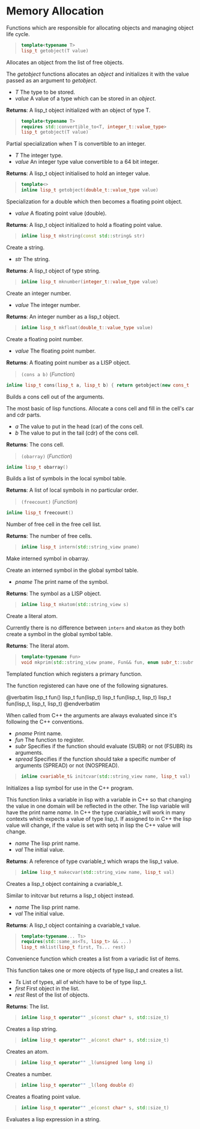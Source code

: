 # Memory Allocation

Functions which are responsible for allocating objects and managing object
life cycle.

> ```cpp
> template<typename T>
> lisp_t getobject(T value)
> ```

Allocates an object from the list of free objects.

The _getobject_ functions allocates an _object_ and initializes it with the
value passed as an argument to _getobject_.

- _T_ The type to be stored.
- _value_ A value of a type which can be stored in an _object_.

**Returns**: A lisp_t object initialized with an object of type T.

> ```cpp
> template<typename T>
> requires std::convertible_to<T, integer_t::value_type>
> lisp_t getobject(T value)
> ```

Partial specialization when T is convertible to an integer.

- _T_ The integer type.
- _value_ An integer type value convertible to a 64 bit integer.

**Returns**: A lisp_t object initialised to hold an integer value.

> ```cpp
> template<>
> inline lisp_t getobject(double_t::value_type value)
> ```

Specialization for a double which then becomes a floating point
object.

- _value_ A floating point value (double).

**Returns**: A lisp_t object initialized to hold a floating point value.

> ```cpp
> inline lisp_t mkstring(const std::string& str)
> ```

Create a string.

- _str_ The string.

**Returns**: A lisp_t object of type string.

> ```cpp
> inline lisp_t mknumber(integer_t::value_type value)
> ```

Create an integer number.

- _value_ The integer number.

**Returns**: An integer number as a lisp_t object.

> ```cpp
> inline lisp_t mkfloat(double_t::value_type value)
> ```

Create a floating point number.

- _value_ The floating point number.

**Returns**: A floating point number as a LISP object.

> `(cons a b)` (_Function_)

```cpp
inline lisp_t cons(lisp_t a, lisp_t b) { return getobject(new cons_t
```

Builds a cons cell out of the arguments.

The most basic of lisp functions.  Allocate a cons cell and fill in the
cell's car and cdr parts.

- _a_ The value to put in the head (car) of the cons cell.
- _b_ The value to put in the tail (cdr) of the cons cell.

**Returns**: The cons cell.

> `(obarray)` (_Function_)

```cpp
inline lisp_t obarray()
```

Builds a list of symbols in the local symbol table.

**Returns**: A list of local symbols in no particular order.

> `(freecount)` (_Function_)

```cpp
inline lisp_t freecount()
```

Number of free cell in the free cell list.

**Returns**: The number of free cells.

> ```cpp
> inline lisp_t intern(std::string_view pname)
> ```

Make interned symbol in obarray.

Create an interned symbol in the global symbol table.

- _pname_ The print name of the symbol.

**Returns**: The symbol as a LISP object.

> ```cpp
> inline lisp_t mkatom(std::string_view s)
> ```

Create a literal atom.

Currently there is no difference between `intern` and `mkatom` as they both
create a symbol in the global symbol table.

**Returns**: The literal atom.

> ```cpp
> template<typename Fun>
> void mkprim(std::string_view pname, Fun&& fun, enum subr_t::subr subr, enum subr_t::spread spread)
> ```

Templated function which registers a primary function.

The function registered can have one of the following signatures.

@verbatim
  lisp_t fun()
  lisp_t fun(lisp_t)
  lisp_t fun(lisp_t, lisp_t)
  lisp_t fun(lisp_t, lisp_t, lisp_t)
@endverbatim

When called from C++ the arguments are always evaluated since it's
following the C++ conventions.

- _pname_ Print name.
- _fun_ The function to register.
- _subr_ Specifies if the function should evaluate (SUBR) or not (FSUBR)
its arguments.
- _spread_ Specifies if the function should take a specific number of
arguments (SPREAD) or not (NOSPREAD).

> ```cpp
> inline cvariable_t& initcvar(std::string_view name, lisp_t val)
> ```

Initializes a lisp symbol for use in the C++ program.

This function links a variable in lisp with a variable in C++ so that
changing the value in one domain will be reflected in the other.  The lisp
variable will have the print name _name_.  In C++ the type cvariable_t
will work in many contexts which expects a value of type lisp_t.  If
assigned to in C++ the lisp value will change, if the value is set with
setq in lisp the C++ value will change.

- _name_ The lisp print name.
- _val_ The initial value.

**Returns**: A reference of type cvariable_t which wraps the lisp_t value.

> ```cpp
> inline lisp_t makecvar(std::string_view name, lisp_t val)
> ```

Creates a lisp_t object containing a cvariable_t.

Similar to initcvar but returns a lisp_t object instead.

- _name_ The lisp print name.
- _val_ The initial value.

**Returns**: A lisp_t object containing a cvariable_t value.

> ```cpp
> template<typename... Ts>
> requires(std::same_as<Ts, lisp_t> && ...)
> lisp_t mklist(lisp_t first, Ts... rest)
> ```

Convenience function which creates a list from a variadic list of
items.

This function takes one or more objects of type lisp_t and creates a list.

- _Ts_ List of types, all of which have to be of type lisp_t.
- _first_ First object in the list.
- _rest_ Rest of the list of objects.

**Returns**: The list.

> ```cpp
> inline lisp_t operator"" _s(const char* s, std::size_t)
> ```

Creates a lisp string.

> ```cpp
> inline lisp_t operator"" _a(const char* s, std::size_t)
> ```

Creates an atom.

> ```cpp
> inline lisp_t operator"" _l(unsigned long long i)
> ```

Creates a number.

> ```cpp
> inline lisp_t operator"" _l(long double d)
> ```

Creates a floating point value.

> ```cpp
> inline lisp_t operator"" _e(const char* s, std::size_t)
> ```

Evaluates a lisp expression in a string.
